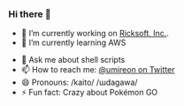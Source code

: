 ### Hi there 👋

- 🔭 I’m currently working on [Ricksoft, Inc.](https://ricksoft-inc.com/).
- 🌱 I’m currently learning AWS
<!--
- 👯 I’m looking to collaborate on ...
- 🤔 I’m looking for help with ...
-->
- 💬 Ask me about shell scripts
- 📫 How to reach me: [@umireon on Twitter](https://twitter.com/umireon/)
- 😄 Pronouns: /kaito/ /ɯdaɡawa/
- ⚡ Fun fact: Crazy about Pokémon GO
